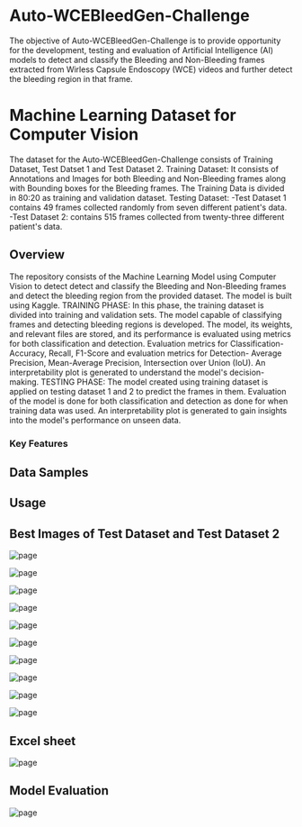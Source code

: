 # Auto-WCEBleedGen-Challenge
The objective of Auto-WCEBleedGen-Challenge is to provide opportunity for the development, testing and evaluation of Artificial Intelligence (AI) models to detect and classify the Bleeding and Non-Bleeding frames extracted from Wirless Capsule Endoscopy (WCE) videos and further detect the bleeding region in that frame.

# Machine Learning Dataset for Computer Vision
The dataset for the Auto-WCEBleedGen-Challenge consists of Training Dataset, Test Datset 1 and Test Dataset 2.
Training Dataset: It consists of Annotations and Images for both Bleeding and Non-Bleeding frames along with Bounding boxes for the Bleeding frames. The Training Data is divided in 80:20 as training and validation dataset.
Testing Dataset: -Test Dataset 1 contains 49 frames collected randomly from seven different patient's data.
                 -Test Dataset 2: contains 515 frames collected from twenty-three different patient's data. 
                 
## Overview
The repository consists of the Machine Learning Model using Computer Vision to detect detect and classify the Bleeding and Non-Bleeding frames and detect the bleeding region from the provided dataset. The model is built using Kaggle. 
TRAINING PHASE: In this phase, the training dataset is divided into training and validation sets. The model capable of classifying frames and detecting bleeding regions is developed. The model, its weights, and relevant files are stored, and its performance is evaluated using metrics for both classification and detection. Evaluation metrics for Classification- Accuracy, Recall, F1-Score and evaluation metrics for Detection- Average Precision, Mean-Average Precision, Intersection over Union (IoU). An interpretability plot is generated to understand the model's decision-making.
TESTING PHASE: The model created using training dataset is applied on testing dataset 1 and 2 to predict the frames in them. Evaluation of the model is done for both classification and detection as done for when training data was used. An interpretability plot is generated to gain insights into the model's performance on unseen data. 

### Key Features

 

## Data Samples



## Usage



## Best Images of Test Dataset and Test Dataset 2

![page](https://github.com/jainriya9/WCEBleedGen-Challenge/blob/cdd2b511710bdb31a26344401918343677a88493/BestImages/best1.png)

![page](https://github.com/jainriya9/WCEBleedGen-Challenge/blob/4f7b27dde47fea2857a3d48ecce38ce6d8ffab2b/BestImages/best2.png)

![page](https://github.com/jainriya9/WCEBleedGen-Challenge/blob/50f381eb0d5a1a384be78ae8f05fbd13217955ad/BestImages/best3.png)

![page](https://github.com/jainriya9/WCEBleedGen-Challenge/blob/a6c5bb69d162307edc3d5c4d7bc3174fe8b4a54a/BestImages/best4.png)

![page](https://github.com/jainriya9/WCEBleedGen-Challenge/blob/8ebb9084c03f8edf925473cf3871cdcd41e414a2/BestImages/best5.png)

![page](https://github.com/jainriya9/WCEBleedGen-Challenge/blob/6962664cf1d77f39b0eef3791c4ebefc5364fa37/BestImages/best6.png)

![page](https://github.com/jainriya9/WCEBleedGen-Challenge/blob/00d87d5849eea07a9c419db5b3f33557a74605c3/BestImages/best7.png)

![page]()

![page]()

![page]()














## Excel sheet

![page](https://github.com/jainriya9/WCEBleedGen-Challenge/blob/35a8dc144b49e435ccba2ba8e045af2a8a3696dc/excelimg.png)



## Model Evaluation

![page](https://github.com/jainriya9/WCEBleedGen-Challenge/blob/e3960ed9672b089682ebfdd390510a6e07e1323d/Evaluation_Metrices.png)





